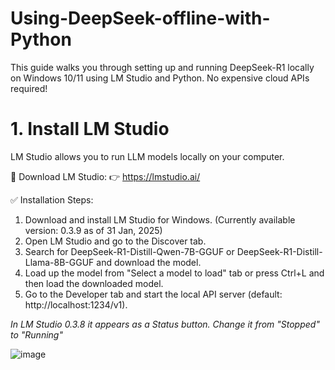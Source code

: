 # Using-DeepSeek-offline-with-Python
This guide walks you through setting up and running DeepSeek-R1 locally on Windows 10/11 using LM Studio and Python. No expensive cloud APIs required!

# 1. Install LM Studio
LM Studio allows you to run LLM models locally on your computer.

🔗 Download LM Studio: 👉 https://lmstudio.ai/

✅ Installation Steps:

1. Download and install LM Studio for Windows. (Currently available version: 0.3.9 as of 31 Jan, 2025)
2. Open LM Studio and go to the Discover tab.
3. Search for DeepSeek-R1-Distill-Qwen-7B-GGUF or DeepSeek-R1-Distill-Llama-8B-GGUF and download the model. 
4. Load up the model from "Select a model to load" tab or press Ctrl+L and then load the downloaded model.
5. Go to the Developer tab and start the local API server (default: http://localhost:1234/v1).

<em>In LM Studio 0.3.8 it appears as a Status button. Change it from "Stopped" to "Running"</em>

![image](https://github.com/user-attachments/assets/451bdc42-63b0-436a-9b2e-f4c202f44df8)




